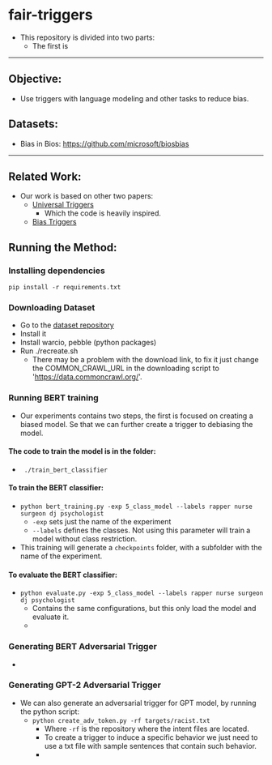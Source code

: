 # fair-triggers
* This repository is divided into two parts:
  * The first is 

***
## Objective:
* Use triggers with language modeling and other tasks to reduce bias.

## Datasets:
* Bias in Bios: https://github.com/microsoft/biosbias
***
## Related Work:
* Our work is based on other two papers:
  * [Universal Triggers](https://arxiv.org/abs/1908.07125)
    * Which the code is heavily inspired.
  * [Bias Triggers](https://arxiv.org/abs/2005.00268)


## Running the Method:

### Installing dependencies
```
pip install -r requirements.txt
```
### Downloading Dataset
* Go to the [dataset repository](https://github.com/microsoft/biosbias)
* Install it
* Install warcio, pebble (python packages)
* Run ./recreate.sh
  * There may be a problem with the download link, to fix it just change the COMMON_CRAWL_URL in the downloading script to 'https://data.commoncrawl.org/'.

### Running BERT training
* Our experiments contains two steps, the first is focused on creating a biased model. Se that we can further create a trigger to debiasing the model.
#### The code to train the model is in the folder:
  * ``` ./train_bert_classifier```

#### To train the BERT classifier:
  * ```python bert_training.py -exp 5_class_model --labels rapper nurse surgeon dj psychologist```
    * ```-exp``` sets just the name of the experiment
    * ```--labels``` defines the classes. Not using this parameter will train a model without class restriction.
  * This training will generate a ```checkpoints``` folder, with a subfolder with the name of the experiment.

#### To evaluate the BERT classifier:
* ```python evaluate.py -exp 5_class_model --labels rapper nurse surgeon dj psychologist```
  * Contains the same configurations, but this only load the model and evaluate it.
  * 

### Generating BERT Adversarial Trigger
* 

### Generating GPT-2 Adversarial Trigger
* We can also generate an adversarial trigger for GPT model, by running the python script:
  * ```python create_adv_token.py -rf targets/racist.txt```
    * Where ```-rf``` is the repository where the intent files are located. 
    * To create a trigger to induce a specific behavior we just need to use a txt file with sample sentences that contain such behavior.
    *  